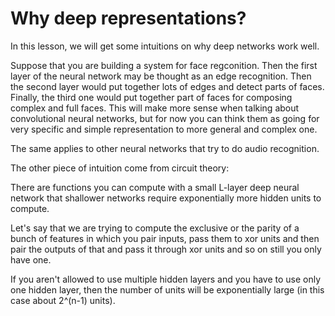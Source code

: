 # Why deep representations?

In this lesson, we will get some intuitions on why deep networks work well.

Suppose that you are building a system for face regconition. Then the first layer of the neural network may be thought as an edge recognition. Then the second layer would put together lots of edges and detect parts of faces. Finally, the third one would put together part of faces for composing complex and full faces. This will make more sense when talking about convolutional neural networks, but for now you can think them as going for very specific and simple representation to more general and complex one.

The same applies to other neural networks that try to do audio recognition.

The other piece of intuition come from circuit theory:

There are functions you can compute with a small L-layer deep neural network that shallower networks require exponentially more hidden units to compute.

Let's say that we are trying to compute the exclusive or the parity of a bunch of features in which you pair inputs, pass them to xor units and then pair the outputs of that and pass it through xor units and so on still you only have one.

If you aren't allowed to use multiple hidden layers and you have to use only one hidden layer, then the number of units will be exponentially large (in this case about 2^(n-1) units).

